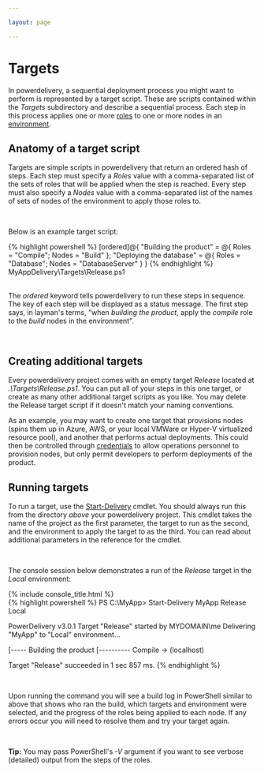 ```yaml
---

layout: page

---
```


# Targets

In powerdelivery, a sequential deployment process you might want to perform is represented by a target script. These are scripts contained within the *Targets* subdirectory and describe a sequential process. Each step in this process applies one or more [roles](roles.html) to one or more nodes in an [environment](environments.html). 

## Anatomy of a target script

Targets are simple scripts in powerdelivery that return an ordered hash of steps. Each step must specify a *Roles* value with a comma-separated list of the sets of roles that will be applied when the step is reached. Every step must also specify a *Nodes* value with a comma-separated list of the names of sets of nodes of the environment to apply those roles to. 

<br />

Below is an example target script:

<div class="row">
	<div class="col-sm-8">
{% highlight powershell %}
[ordered]@{
  "Building the product" = @{
    Roles = "Compile";
    Nodes = "Build"
  };
  "Deploying the database" = @{
    Roles = "Database";
    Nodes = "DatabaseServer"
  }
}
{% endhighlight %}
  <div class="filename">MyAppDelivery\Targets\Release.ps1</div>
	</div>
</div>

<br />

The *ordered* keyword tells powerdelivery to run these steps in sequence. The key of each step will be displayed as a status message. The first step says, in layman's terms, "when *building the product*, apply the *compile* role to the *build* nodes in the environment".

<br />

## Creating additional targets

Every powerdelivery project comes with an empty target *Release* located at *.\Targets\Release.ps1*. You can put all of your steps in this one target, or create as many other additional target scripts as you like. You may delete the Release target script if it doesn't match your naming conventions.

As an example, you may want to create one target that provisions nodes (spins them up in Azure, AWS, or your local VMWare or Hyper-V virtualized resource pool), and another that performs actual deployments. This could then be controlled through [credentials](secrets.html#using_secrets_for_credentials) to allow operations personnel to provision nodes, but only permit developers to perform deployments of the product.

## Running targets

To run a target, use the [Start-Delivery](reference.html#start_delivery_cmdlet) cmdlet. You should always run this from the directory *above* your powerdelivery project. This cmdlet takes the name of the project as the first parameter, the target to run as the second, and the environment to apply the target to as the third. You can read about additional parameters in the reference for the cmdlet.

<br />

The console session below demonstrates a run of the *Release* target in the *Local* environment:

<div class="row">
  <div class="col-sm-8">
    {% include console_title.html %}
    <div class="console">
{% highlight powershell %}
PS C:\MyApp> Start-Delivery MyApp Release Local

PowerDelivery v3.0.1
Target "Release" started by MYDOMAIN\me
Delivering "MyApp" to "Local" environment...

[----- Building the product
[---------- Compile -> (localhost)

Target "Release" succeeded in 1 sec 857 ms.
{% endhighlight %}
    </div>
  </div>
</div>

<br />

Upon running the command you will see a build log in PowerShell similar to above that shows who ran the build, which targets and environment were selected, and the progress of the roles being applied to each node. If any errors occur you will need to resolve them and try your target again. 

<br />

**Tip:** You may pass PowerShell's *-V* argument if you want to see verbose (detailed) output from the steps of the roles.
